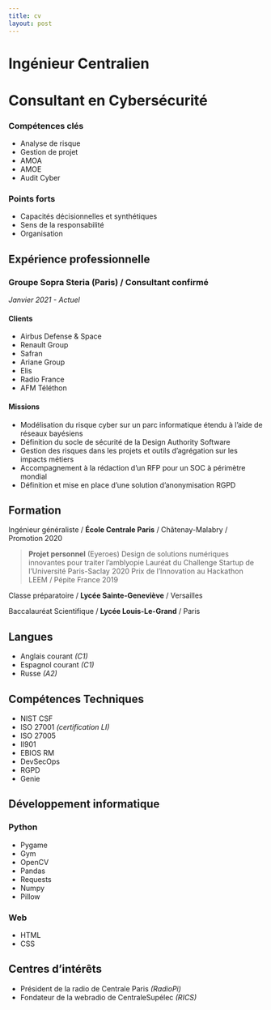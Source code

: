 ```yaml
---
title: cv
layout: post
---
```


# Ingénieur Centralien
# Consultant en Cybersécurité

### Compétences clés

- Analyse de risque
- Gestion de projet
- AMOA
- AMOE
- Audit Cyber

### Points forts

- Capacités décisionnelles et synthétiques
- Sens de la responsabilité
- Organisation

## Expérience professionnelle

### Groupe Sopra Steria (Paris) / Consultant confirmé 

*Janvier 2021 - Actuel*

#### Clients

- Airbus Defense & Space
- Renault Group
- Safran
- Ariane Group
- Elis
- Radio France
- AFM Téléthon

#### Missions 

- Modélisation du risque cyber sur un parc informatique étendu à l’aide de réseaux bayésiens
- Définition du socle de sécurité de la Design Authority Software
- Gestion des risques dans les projets et outils d’agrégation sur les impacts métiers
- Accompagnement à la rédaction d’un RFP pour un SOC à périmètre mondial
- Définition et mise en place d’une solution d’anonymisation RGPD

## Formation

Ingénieur généraliste / **École Centrale Paris** / Châtenay-Malabry / Promotion 2020

> **Projet personnel** (Eyeroes)
> Design de solutions numériques innovantes pour traiter l’amblyopie
> Lauréat du Challenge Startup de l’Université Paris-Saclay 2020
> Prix de l’Innovation au Hackathon LEEM / Pépite France 2019

Classe préparatoire / **Lycée Sainte-Geneviève** / Versailles

Baccalauréat Scientifique / **Lycée Louis-Le-Grand** / Paris

## Langues

- Anglais courant *(C1)*
- Espagnol courant *(C1)*
- Russe *(A2)*

## Compétences Techniques

- NIST CSF
- ISO 27001 *(certification LI)*
- ISO 27005
- II901
- EBIOS RM
- DevSecOps
- RGPD
- Genie

## Développement informatique 

### Python 

- Pygame
- Gym
- OpenCV
- Pandas
- Requests
- Numpy
- Pillow

### Web

- HTML
- CSS

## Centres d’intérêts

- Président de la radio de Centrale Paris *(RadioPi)*
- Fondateur de la webradio de CentraleSupélec *(RICS)*
